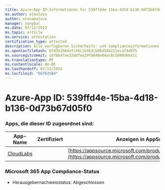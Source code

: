 ```yaml
---
title: Azure-App ID-Informationen für 539ffd4e-15ba-4d18-b136-0d73b67d05f0
ms.author: elmalova
author: elenamalova
manager: tonybal
ms.date: 07/12/2022
ms.topic: article
ms.service: attestation
certification_type: attested
description: Alle verfügbaren Sicherheits- und Complianceinformationen für 539ffd4e-15ba-4d18-b136-0d73b67d05f0.
ms.openlocfilehash: 6f83b1b04afc46c1b5b3cbd6d58b211eca744975
ms.sourcegitcommit: 1d78b47ae32dd7ee29fb848e04ac0c5090d6b41c
ms.translationtype: MT
ms.contentlocale: de-DE
ms.lasthandoff: 07/13/2022
ms.locfileid: "66763584"
---
```

# <a name="azure-app-id-539ffd4e-15ba-4d18-b136-0d73b67d05f0"></a>Azure-App ID: 539ffd4e-15ba-4d18-b136-0d73b67d05f0


### <a name="apps-associated-with-this-id"></a>Apps, die dieser ID zugeordnet sind:
| **App-Name** | **Zertifiziert** | **Anzeigen in AppSource** |
|--------------|---------------|-----------------------|
| [CloudLabs](../forward/WA200003273.md) |  | [https://appsource.microsoft.com/product/office/WA200003273](https://appsource.microsoft.com/product/office/WA200003273) |

### <a name="microsoft-365-app-compliance-status"></a>Microsoft 365 App Compliance-Status
- Herausgebernachweisstatus: Abgeschlossen
